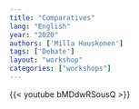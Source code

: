 ```yaml
---
title: "Comparatives"
lang: "English"
year: "2020"
authors: ['Milla Huuskonen']
tags: ['Debate']
layout: "workshop"
categories: ["workshops"]
---
```


{{< youtube bMDdwRSousQ >}}

